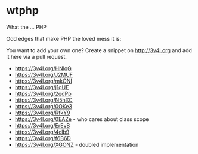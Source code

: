 # wtphp
What the ... PHP

Odd edges that make PHP the loved mess it is:

You want to add your own one? Create a snippet on http://3v4l.org and add it here via a pull request.

* https://3v4l.org/HNlqG
* https://3v4l.org/J2MUF
* https://3v4l.org/mkONI
* https://3v4l.org/j1qUE
* https://3v4l.org/2qdPp
* https://3v4l.org/N5hXC
* https://3v4l.org/0OKe3
* https://3v4l.org/RfkY9
* https://3v4l.org/0EAZe - who cares about class scope
* https://3v4l.org/ErEvB
* https://3v4l.org/4clb9
* https://3v4l.org/f6B6D
* https://3v4l.org/XGONZ - doubled implementation
